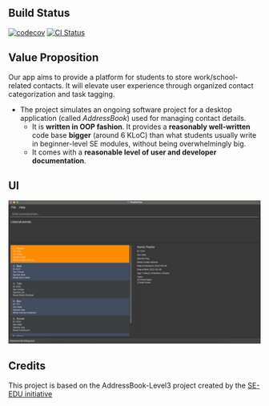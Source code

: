 ## Build Status
[![codecov](https://codecov.io/gh/AY2324S1-CS2103T-F08-3/tp/graph/badge.svg?token=BJR49ZPCBU)](https://codecov.io/gh/AY2324S1-CS2103T-F08-3/tp)
[![CI Status](https://github.com/se-edu/addressbook-level3/workflows/Java%20CI/badge.svg)](https://github.com/se-edu/addressbook-level3/actions)

## Value Proposition
Our app aims to provide a platform for students to store work/school-related contacts.
It will elevate user experience through organized contact categorization and task tagging.


* The project simulates an ongoing software project for a desktop application (called _AddressBook_) used for managing contact details.
  * It is **written in OOP fashion**. It provides a **reasonably well-written** code base **bigger** (around 6 KLoC) than what students usually write in beginner-level SE modules, without being overwhelmingly big.
  * It comes with a **reasonable level of user and developer documentation**.

## UI
![Ui](docs/images/Ui.png)

## Credits
This project is based on the AddressBook-Level3 project created by the [SE-EDU initiative](https://se-education.org)
